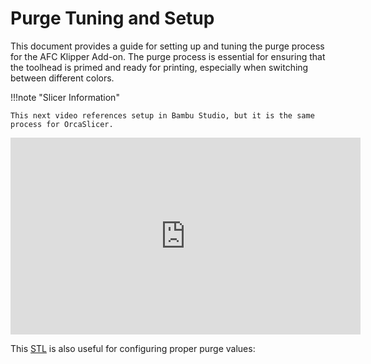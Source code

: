 # Purge Tuning and Setup

This document provides a guide for setting up and tuning the purge process for the AFC Klipper Add-on. The purge process 
is essential for ensuring that the toolhead is primed and ready for printing, especially when switching between different colors.


!!!note "Slicer Information"

    This next video references setup in Bambu Studio, but it is the same process for OrcaSlicer.

<iframe width="560" height="315" src="https://www.youtube.com/embed/FP3CwBX6A4I?si=p7HfMCOBcFPoed4v" title="YouTube video player" frameborder="0" allow="accelerometer; autoplay; clipboard-write; encrypted-media; gyroscope; picture-in-picture; web-share" referrerpolicy="strict-origin-when-cross-origin" allowfullscreen></iframe>


This [STL](https://makerworld.com/en/models/510316-quick-easy-flushing-volume-scale-0-400#profileId-429735) is also useful for configuring proper purge values:



